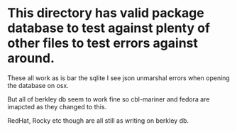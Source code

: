 # This directory has valid package database to test against plenty of other files to test errors against around.

These all work as is bar the sqlite I see json unmarshal errors when opening the database on osx.

But all of berkley db seem to work fine so cbl-mariner and fedora are imapcted as they changed to this.

RedHat, Rocky etc though are all still as writing on berkley db.